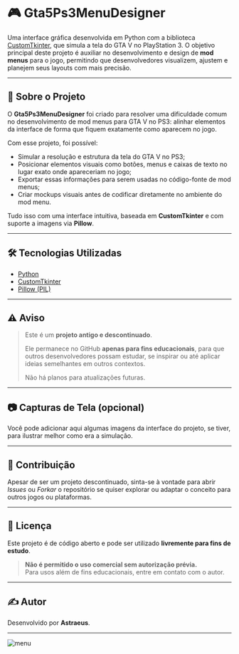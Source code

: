 # 🎮 Gta5Ps3MenuDesigner

Uma interface gráfica desenvolvida em Python com a biblioteca [CustomTkinter](https://github.com/TomSchimansky/CustomTkinter), que simula a tela do GTA V no PlayStation 3. O objetivo principal deste projeto é auxiliar no desenvolvimento e design de **mod menus** para o jogo, permitindo que desenvolvedores visualizem, ajustem e planejem seus layouts com mais precisão.

---

## 📌 Sobre o Projeto

O **Gta5Ps3MenuDesigner** foi criado para resolver uma dificuldade comum no desenvolvimento de mod menus para GTA V no PS3: alinhar elementos da interface de forma que fiquem exatamente como aparecem no jogo. 

Com esse projeto, foi possível:

- Simular a resolução e estrutura da tela do GTA V no PS3;
- Posicionar elementos visuais como botões, menus e caixas de texto no lugar exato onde apareceriam no jogo;
- Exportar essas informações para serem usadas no código-fonte de mod menus;
- Criar mockups visuais antes de codificar diretamente no ambiente do mod menu.

Tudo isso com uma interface intuitiva, baseada em **CustomTkinter** e com suporte a imagens via **Pillow**.

---

## 🛠️ Tecnologias Utilizadas

- [Python](https://www.python.org/)
- [CustomTkinter](https://github.com/TomSchimansky/CustomTkinter)
- [Pillow (PIL)](https://python-pillow.org/)

---

## ⚠️ Aviso

> Este é um **projeto antigo e descontinuado**.  
>  
> Ele permanece no GitHub **apenas para fins educacionais**, para que outros desenvolvedores possam estudar, se inspirar ou até aplicar ideias semelhantes em outros contextos.  
>  
> Não há planos para atualizações futuras.

---

## 📷 Capturas de Tela (opcional)

Você pode adicionar aqui algumas imagens da interface do projeto, se tiver, para ilustrar melhor como era a simulação.

---

## 🤝 Contribuição

Apesar de ser um projeto descontinuado, sinta-se à vontade para abrir *Issues* ou *Forkar* o repositório se quiser explorar ou adaptar o conceito para outros jogos ou plataformas.

---

## 📄 Licença

Este projeto é de código aberto e pode ser utilizado **livremente para fins de estudo**.

> **Não é permitido o uso comercial sem autorização prévia.**  
> Para usos além de fins educacionais, entre em contato com o autor.

---

## ✍️ Autor

Desenvolvido por **Astraeus**.

---
 ![menu](img/menu.png.PNG)
